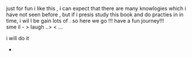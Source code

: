 
just for fun
i like this , 
i can expect that there are many knowlogies which i have not seen before ,  but if  i  presis study this book  and do practies in in time, i wil l be gain lots of . 
so here we go !!! 
have a fun journey!!!  
sme il -  > laugh
  ..> < ...


i will do it   
 



-